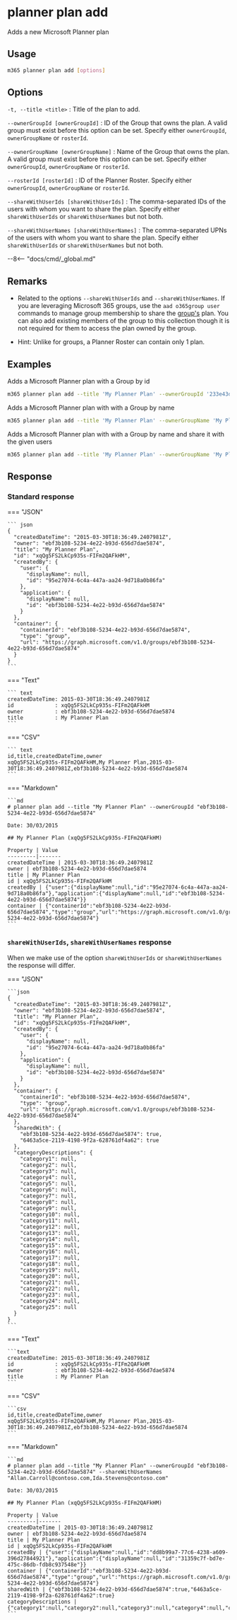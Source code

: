 # planner plan add

Adds a new Microsoft Planner plan

## Usage

```sh
m365 planner plan add [options]
```

## Options

`-t, --title <title>`
: Title of the plan to add.

`--ownerGroupId [ownerGroupId]`
: ID of the Group that owns the plan. A valid group must exist before this option can be set. Specify either `ownerGroupId`, `ownerGroupName` or `rosterId`.

`--ownerGroupName [ownerGroupName]`
: Name of the Group that owns the plan. A valid group must exist before this option can be set. Specify either `ownerGroupId`, `ownerGroupName` or `rosterId`.

`--rosterId [rosterId]`
: ID of the Planner Roster. Specify either `ownerGroupId`, `ownerGroupName` or `rosterId`.

`--shareWithUserIds [shareWithUserIds]`
: The comma-separated IDs of the users with whom you want to share the plan. Specify either `shareWithUserIds` or `shareWithUserNames` but not both.

`--shareWithUserNames [shareWithUserNames]`
: The comma-separated UPNs of the users with whom you want to share the plan. Specify either `shareWithUserIds` or `shareWithUserNames` but not both.

--8<-- "docs/cmd/_global.md"

## Remarks

- Related to the options `--shareWithUserIds` and `--shareWithUserNames`. If you are leveraging Microsoft 365 groups, use the `aad o365group user` commands to manage group membership to share the [group's](https://pnp.github.io/cli-microsoft365/cmd/aad/o365group/o365group-user-add/) plan. You can also add existing members of the group to this collection though it is not required for them to access the plan owned by the group.

- Hint: Unlike for groups, a Planner Roster can contain only 1 plan.

## Examples

Adds a Microsoft Planner plan with a Group by id

```sh
m365 planner plan add --title 'My Planner Plan' --ownerGroupId '233e43d0-dc6a-482e-9b4e-0de7a7bce9b4'
```

Adds a Microsoft Planner plan with with a Group by name

```sh
m365 planner plan add --title 'My Planner Plan' --ownerGroupName 'My Planner Group'
```

Adds a Microsoft Planner plan with with a Group by name and share it with the given users

```sh
m365 planner plan add --title 'My Planner Plan' --ownerGroupName 'My Planner Group' --shareWithUserNames 'Allan.Carroll@contoso.com,Ida.Stevens@contoso.com'
```

## Response

### Standard response

=== "JSON"

    ``` json
    {
      "createdDateTime": "2015-03-30T18:36:49.2407981Z",
      "owner": "ebf3b108-5234-4e22-b93d-656d7dae5874",
      "title": "My Planner Plan",
      "id": "xqQg5FS2LkCp935s-FIFm2QAFkHM",
      "createdBy": {
        "user": {
          "displayName": null,
          "id": "95e27074-6c4a-447a-aa24-9d718a0b86fa"
        },
        "application": {
          "displayName": null,
          "id": "ebf3b108-5234-4e22-b93d-656d7dae5874"
        }
      },
      "container": {
        "containerId": "ebf3b108-5234-4e22-b93d-656d7dae5874",
        "type": "group",
        "url": "https://graph.microsoft.com/v1.0/groups/ebf3b108-5234-4e22-b93d-656d7dae5874"
      }
    }
    ```

=== "Text"

    ``` text
    createdDateTime: 2015-03-30T18:36:49.2407981Z
    id             : xqQg5FS2LkCp935s-FIFm2QAFkHM
    owner          : ebf3b108-5234-4e22-b93d-656d7dae5874
    title          : My Planner Plan
    ```

=== "CSV"

    ``` text
    id,title,createdDateTime,owner
    xqQg5FS2LkCp935s-FIFm2QAFkHM,My Planner Plan,2015-03-30T18:36:49.2407981Z,ebf3b108-5234-4e22-b93d-656d7dae5874
    ```

=== "Markdown"

    ```md
    # planner plan add --title "My Planner Plan" --ownerGroupId "ebf3b108-5234-4e22-b93d-656d7dae5874"

    Date: 30/03/2015

    ## My Planner Plan (xqQg5FS2LkCp935s-FIFm2QAFkHM)

    Property | Value
    ---------|-------
    createdDateTime | 2015-03-30T18:36:49.2407981Z
    owner | ebf3b108-5234-4e22-b93d-656d7dae5874
    title | My Planner Plan
    id | xqQg5FS2LkCp935s-FIFm2QAFkHM
    createdBy | {"user":{"displayName":null,"id":"95e27074-6c4a-447a-aa24-9d718a0b86fa"},"application":{"displayName":null,"id":"ebf3b108-5234-4e22-b93d-656d7dae5874"}}
    container | {"containerId":"ebf3b108-5234-4e22-b93d-656d7dae5874","type":"group","url":"https://graph.microsoft.com/v1.0/groups/ebf3b108-5234-4e22-b93d-656d7dae5874"}
    ```

### `shareWithUserIds`, `shareWithUserNames` response

When we make use of the option `shareWithUserIds` or `shareWithUserNames` the response will differ. 

=== "JSON"

    ```json
    {
      "createdDateTime": "2015-03-30T18:36:49.2407981Z",
      "owner": "ebf3b108-5234-4e22-b93d-656d7dae5874",
      "title": "My Planner Plan",
      "id": "xqQg5FS2LkCp935s-FIFm2QAFkHM",
      "createdBy": {
        "user": {
          "displayName": null,
          "id": "95e27074-6c4a-447a-aa24-9d718a0b86fa"
        },
        "application": {
          "displayName": null,
          "id": "ebf3b108-5234-4e22-b93d-656d7dae5874"
        }
      },
      "container": {
        "containerId": "ebf3b108-5234-4e22-b93d-656d7dae5874",
        "type": "group",
        "url": "https://graph.microsoft.com/v1.0/groups/ebf3b108-5234-4e22-b93d-656d7dae5874"
      },
      "sharedWith": {
        "ebf3b108-5234-4e22-b93d-656d7dae5874": true,
        "6463a5ce-2119-4198-9f2a-628761df4a62": true
      },
      "categoryDescriptions": {
        "category1": null,
        "category2": null,
        "category3": null,
        "category4": null,
        "category5": null,
        "category6": null,
        "category7": null,
        "category8": null,
        "category9": null,
        "category10": null,
        "category11": null,
        "category12": null,
        "category13": null,
        "category14": null,
        "category15": null,
        "category16": null,
        "category17": null,
        "category18": null,
        "category19": null,
        "category20": null,
        "category21": null,
        "category22": null,
        "category23": null,
        "category24": null,
        "category25": null
      }
    }
    ```

=== "Text"

    ```text
    createdDateTime: 2015-03-30T18:36:49.2407981Z
    id             : xqQg5FS2LkCp935s-FIFm2QAFkHM
    owner          : ebf3b108-5234-4e22-b93d-656d7dae5874
    title          : My Planner Plan
    ```

=== "CSV"

    ```csv
    id,title,createdDateTime,owner
    xqQg5FS2LkCp935s-FIFm2QAFkHM,My Planner Plan,2015-03-30T18:36:49.2407981Z,ebf3b108-5234-4e22-b93d-656d7dae5874
    ```

=== "Markdown"

    ```md
    # planner plan add --title "My Planner Plan" --ownerGroupId "ebf3b108-5234-4e22-b93d-656d7dae5874" --shareWithUserNames "Allan.Carroll@contoso.com,Ida.Stevens@contoso.com"

    Date: 30/03/2015

    ## My Planner Plan (xqQg5FS2LkCp935s-FIFm2QAFkHM)

    Property | Value
    ---------|-------
    createdDateTime | 2015-03-30T18:36:49.2407981Z
    owner | ebf3b108-5234-4e22-b93d-656d7dae5874
    title | My Planner Plan
    id | xqQg5FS2LkCp935s-FIFm2QAFkHM
    createdBy | {"user":{"displayName":null,"id":"dd8b99a7-77c6-4238-a609-396d27844921"},"application":{"displayName":null,"id":"31359c7f-bd7e-475c-86db-fdb8c937548e"}}
    container | {"containerId":"ebf3b108-5234-4e22-b93d-656d7dae5874","type":"group","url":"https://graph.microsoft.com/v1.0/groups/ebf3b108-5234-4e22-b93d-656d7dae5874"}
    sharedWith | {"ebf3b108-5234-4e22-b93d-656d7dae5874":true,"6463a5ce-2119-4198-9f2a-628761df4a62":true}
    categoryDescriptions | {"category1":null,"category2":null,"category3":null,"category4":null,"category5":null,"category6":null,"category7":null,"category8":null,"category9":null,"category10":null,"category11":null,"category12":null,"category13":null,"category14":null,"category15":null,"category16":null,"category17":null,"category18":null,"category19":null,"category20":null,"category21":null,"category22":null,"category23":null,"category24":null,"category25":null}
    ```
